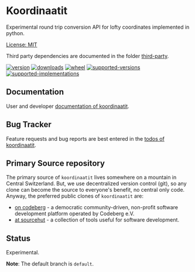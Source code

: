 # Koordinaatit

Experimental round trip conversion API for lofty coordinates implemented in python.

[License: MIT](https://git.sr.ht/~sthagen/koordinaatit/tree/default/item/LICENSE)

Third party dependencies are documented in the folder [third-party](third-party/README.md).

[![version](https://img.shields.io/pypi/v/koordinaatit.svg?style=flat)](https://pypi.python.org/pypi/koordinaatit/)
[![downloads](https://pepy.tech/badge/koordinaatit/month)](https://pepy.tech/project/koordinaatit)
[![wheel](https://img.shields.io/pypi/wheel/koordinaatit.svg?style=flat)](https://pypi.python.org/pypi/koordinaatit/)
[![supported-versions](https://img.shields.io/pypi/pyversions/koordinaatit.svg?style=flat)](https://pypi.python.org/pypi/koordinaatit/)
[![supported-implementations](https://img.shields.io/pypi/implementation/koordinaatit.svg?style=flat)](https://pypi.python.org/pypi/koordinaatit/)

## Documentation

User and developer [documentation of koordinaatit](https://codes.dilettant.life/docs/koordinaatit).

## Bug Tracker

Feature requests and bug reports are best entered in the [todos of koordinaatit](https://todo.sr.ht/~sthagen/koordinaatit).

## Primary Source repository

The primary source of `koordinaatit` lives somewhere on a mountain in Central Switzerland.
But, we use decentralized version control (git), so any clone can become the source to everyone's benefit, no central only code.
Anyway, the preferred public clones of `koordinaatit` are:

* [on codeberg](https://codeberg.org/sthagen/koordinaatit) - a democratic community-driven, non-profit software development platform operated by Codeberg e.V.
* [at sourcehut](https://git.sr.ht/~sthagen/koordinaatit) - a collection of tools useful for software development.

## Status

Experimental.

**Note**: The default branch is `default`.
